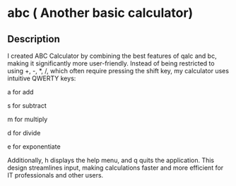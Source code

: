 # abc ( Another basic calculator)
## Description
I created ABC Calculator by combining the best features 
of qalc and bc, making it significantly more 
user-friendly. Instead of being restricted to 
using +, -, *, /, which often require pressing the 
shift key, my calculator uses intuitive QWERTY keys:

a for add

s for subtract

m for multiply

d for divide

e for exponentiate

Additionally, h displays the help menu, and q quits the application. This design streamlines input, making calculations faster and more efficient for IT professionals and other users.
